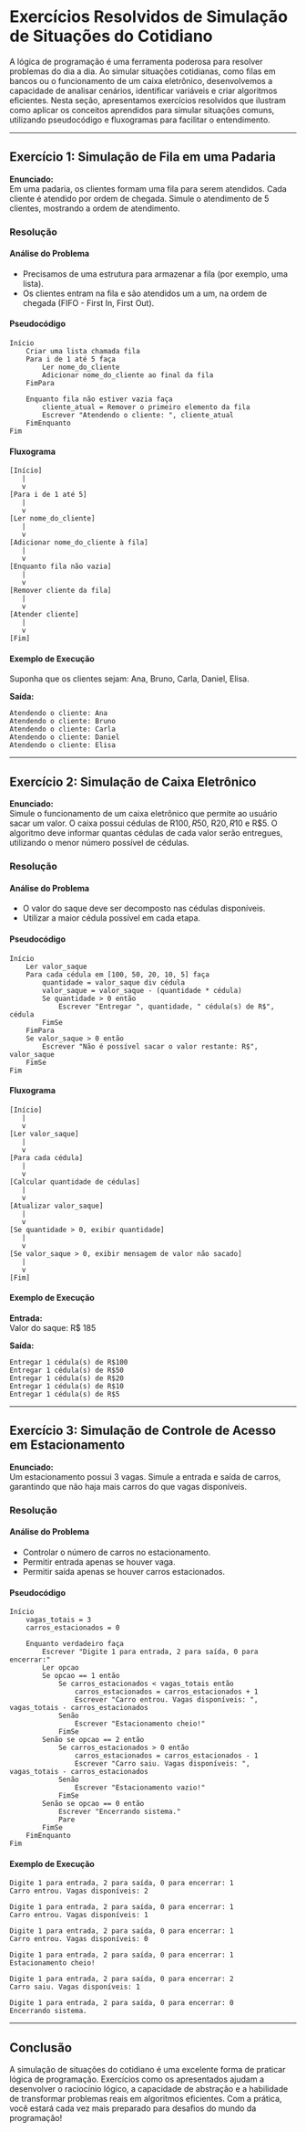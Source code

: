 
# Exercícios Resolvidos de Simulação de Situações do Cotidiano

A lógica de programação é uma ferramenta poderosa para resolver problemas do dia a dia. Ao simular situações cotidianas, como filas em bancos ou o funcionamento de um caixa eletrônico, desenvolvemos a capacidade de analisar cenários, identificar variáveis e criar algoritmos eficientes. Nesta seção, apresentamos exercícios resolvidos que ilustram como aplicar os conceitos aprendidos para simular situações comuns, utilizando pseudocódigo e fluxogramas para facilitar o entendimento.

---

## Exercício 1: Simulação de Fila em uma Padaria

**Enunciado:**  
Em uma padaria, os clientes formam uma fila para serem atendidos. Cada cliente é atendido por ordem de chegada. Simule o atendimento de 5 clientes, mostrando a ordem de atendimento.

### Resolução

#### Análise do Problema

- Precisamos de uma estrutura para armazenar a fila (por exemplo, uma lista).
- Os clientes entram na fila e são atendidos um a um, na ordem de chegada (FIFO - First In, First Out).

#### Pseudocódigo

```plaintext
Início
    Criar uma lista chamada fila
    Para i de 1 até 5 faça
        Ler nome_do_cliente
        Adicionar nome_do_cliente ao final da fila
    FimPara

    Enquanto fila não estiver vazia faça
        cliente_atual = Remover o primeiro elemento da fila
        Escrever "Atendendo o cliente: ", cliente_atual
    FimEnquanto
Fim
```

#### Fluxograma

```plaintext
[Início]
   |
   v
[Para i de 1 até 5]
   |
   v
[Ler nome_do_cliente]
   |
   v
[Adicionar nome_do_cliente à fila]
   |
   v
[Enquanto fila não vazia]
   |
   v
[Remover cliente da fila]
   |
   v
[Atender cliente]
   |
   v
[Fim]
```

#### Exemplo de Execução

Suponha que os clientes sejam: Ana, Bruno, Carla, Daniel, Elisa.

**Saída:**
```
Atendendo o cliente: Ana
Atendendo o cliente: Bruno
Atendendo o cliente: Carla
Atendendo o cliente: Daniel
Atendendo o cliente: Elisa
```

---

## Exercício 2: Simulação de Caixa Eletrônico

**Enunciado:**  
Simule o funcionamento de um caixa eletrônico que permite ao usuário sacar um valor. O caixa possui cédulas de R$100, R$50, R$20, R$10 e R$5. O algoritmo deve informar quantas cédulas de cada valor serão entregues, utilizando o menor número possível de cédulas.

### Resolução

#### Análise do Problema

- O valor do saque deve ser decomposto nas cédulas disponíveis.
- Utilizar a maior cédula possível em cada etapa.

#### Pseudocódigo

```plaintext
Início
    Ler valor_saque
    Para cada cédula em [100, 50, 20, 10, 5] faça
        quantidade = valor_saque div cédula
        valor_saque = valor_saque - (quantidade * cédula)
        Se quantidade > 0 então
            Escrever "Entregar ", quantidade, " cédula(s) de R$", cédula
        FimSe
    FimPara
    Se valor_saque > 0 então
        Escrever "Não é possível sacar o valor restante: R$", valor_saque
    FimSe
Fim
```

#### Fluxograma

```plaintext
[Início]
   |
   v
[Ler valor_saque]
   |
   v
[Para cada cédula]
   |
   v
[Calcular quantidade de cédulas]
   |
   v
[Atualizar valor_saque]
   |
   v
[Se quantidade > 0, exibir quantidade]
   |
   v
[Se valor_saque > 0, exibir mensagem de valor não sacado]
   |
   v
[Fim]
```

#### Exemplo de Execução

**Entrada:**  
Valor do saque: R$ 185

**Saída:**
```
Entregar 1 cédula(s) de R$100
Entregar 1 cédula(s) de R$50
Entregar 1 cédula(s) de R$20
Entregar 1 cédula(s) de R$10
Entregar 1 cédula(s) de R$5
```

---

## Exercício 3: Simulação de Controle de Acesso em Estacionamento

**Enunciado:**  
Um estacionamento possui 3 vagas. Simule a entrada e saída de carros, garantindo que não haja mais carros do que vagas disponíveis.

### Resolução

#### Análise do Problema

- Controlar o número de carros no estacionamento.
- Permitir entrada apenas se houver vaga.
- Permitir saída apenas se houver carros estacionados.

#### Pseudocódigo

```plaintext
Início
    vagas_totais = 3
    carros_estacionados = 0

    Enquanto verdadeiro faça
        Escrever "Digite 1 para entrada, 2 para saída, 0 para encerrar:"
        Ler opcao
        Se opcao == 1 então
            Se carros_estacionados < vagas_totais então
                carros_estacionados = carros_estacionados + 1
                Escrever "Carro entrou. Vagas disponíveis: ", vagas_totais - carros_estacionados
            Senão
                Escrever "Estacionamento cheio!"
            FimSe
        Senão se opcao == 2 então
            Se carros_estacionados > 0 então
                carros_estacionados = carros_estacionados - 1
                Escrever "Carro saiu. Vagas disponíveis: ", vagas_totais - carros_estacionados
            Senão
                Escrever "Estacionamento vazio!"
            FimSe
        Senão se opcao == 0 então
            Escrever "Encerrando sistema."
            Pare
        FimSe
    FimEnquanto
Fim
```

#### Exemplo de Execução

```
Digite 1 para entrada, 2 para saída, 0 para encerrar: 1
Carro entrou. Vagas disponíveis: 2

Digite 1 para entrada, 2 para saída, 0 para encerrar: 1
Carro entrou. Vagas disponíveis: 1

Digite 1 para entrada, 2 para saída, 0 para encerrar: 1
Carro entrou. Vagas disponíveis: 0

Digite 1 para entrada, 2 para saída, 0 para encerrar: 1
Estacionamento cheio!

Digite 1 para entrada, 2 para saída, 0 para encerrar: 2
Carro saiu. Vagas disponíveis: 1

Digite 1 para entrada, 2 para saída, 0 para encerrar: 0
Encerrando sistema.
```

---

## Conclusão

A simulação de situações do cotidiano é uma excelente forma de praticar lógica de programação. Exercícios como os apresentados ajudam a desenvolver o raciocínio lógico, a capacidade de abstração e a habilidade de transformar problemas reais em algoritmos eficientes. Com a prática, você estará cada vez mais preparado para desafios do mundo da programação!
```
